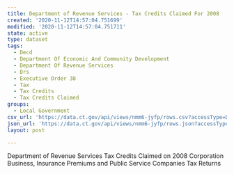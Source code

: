 ```yaml
---
title: Department of Revenue Services - Tax Credits Claimed For 2008
created: '2020-11-12T14:57:04.751699'
modified: '2020-11-12T14:57:04.751711'
state: active
type: dataset
tags:
  - Decd
  - Department Of Economic And Community Development
  - Department Of Revenue Services
  - Drs
  - Executive Order 38
  - Tax
  - Tax Credits
  - Tax Credits Claimed
groups:
  - Local Government
csv_url: 'https://data.ct.gov/api/views/nmm6-jyfp/rows.csv?accessType=DOWNLOAD'
json_url: 'https://data.ct.gov/api/views/nmm6-jyfp/rows.json?accessType=DOWNLOAD'
layout: post

---
```

Department of Revenue Services Tax Credits Claimed on 2008 Corporation Business, Insurance Premiums and Public Service Companies Tax Returns
